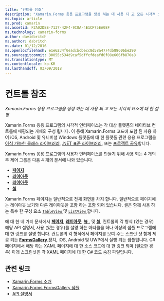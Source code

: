 ```yaml
---
title: "컨트롤 참조"
description: "Xamarin.Forms 응용 프로그램을 생성 하는 데 사용 되 고 모든 시각적 요소에 대 한 설명"
ms.topic: article
ms.prod: xamarin
ms.assetid: F2A02DEE-7137-42F4-9C0A-4E1CF75EA08F
ms.technology: xamarin-forms
author: davidbritch
ms.author: dabritch
ms.date: 01/12/2016
ms.openlocfilehash: e1e6234f0eadcbcbecc8d58a4774db88606be290
ms.sourcegitcommit: 30055c534d9caf5dffcfdeafd6f08e666fb870a8
ms.translationtype: MT
ms.contentlocale: ko-KR
ms.lasthandoff: 03/09/2018
---
```

# <a name="controls-reference"></a>컨트롤 참조

_Xamarin.Forms 응용 프로그램을 생성 하는 데 사용 되 고 모든 시각적 요소에 대 한 설명_

Xamarin.Forms 응용 프로그램의 시각적 인터페이스는 각 대상 플랫폼의 네이티브 컨트롤에 매핑되는 개체의 구성 됩니다. 이 통해 Xamarin.Forms 코드에 포함 된 사용 하 여 iOS, Android 및 유니버설 Windows 플랫폼에 대 한 플랫폼 관련 응용 프로그램을 [이식 가능한 클래스 라이브러리](~/cross-platform/app-fundamentals/pcl.md), [.NET 표준 라이브러리](~/cross-platform/app-fundamentals/net-standard.md), 또는 [ 프로젝트 공유](~/cross-platform/app-fundamentals/shared-projects.md)합니다.

Xamarin.Forms 응용 프로그램의 사용자 인터페이스를 만들기 위해 사용 되는 4 개의 주 제어 그룹은 다음 4 개의 문서에 나와 있습니다.

- [**페이지**](pages.md)
- [**레이아웃**](layouts.md)
- [**레이아웃**](views.md)
- [**셀**](cells.md)

Xamarin.Forms 페이지는 일반적으로 전체 화면을 차지 합니다. 일반적으로 페이지에는 레이아웃 보기와 다른 레이아웃을 포함 하는 포함 되어 있습니다. 셀은 함께 사용 하는 특수 한 구성 요소 [ `TableView` ](views.md#tableView) 및 [ `ListView` ](views.md#listView)합니다.

에 대 한 네 가지 문서에서 [ **페이지**](pages.md), [ **레이아웃**](layouts.md), [ **뷰** ](views.md), 및 [ **셀**](cells.md), 컨트롤의 각 형식 (있는 경우) 해당 API 설명서, 사용 (있는 경우)를 설명 하는 아티클을 하나 이상의 샘플 프로그램에 대 한 링크를 설명 합니다. 컨트롤의 각 형식에서 페이지를 보여 주는 스크린 샷 함께 제공 되는 [ **FormsGallery** ](https://developer.xamarin.com/samples/FormsGallery/) 장치, iOS, Android 및 UWP에서 실행 되는 샘플입니다. C# 페이지에서 해당 하는 XAML 페이지에 대 한 소스 코드에 대 한 링크 되며 (필요한 경우) 아래 스크린샷은 각 XAML 페이지에 대 한 C# 코드 숨김 파일입니다.

## <a name="related-links"></a>관련 링크

- [Xamarin.Forms 소개](~/xamarin-forms/get-started/introduction-to-xamarin-forms.md)
- [Xamarin.Forms FormsGallery 샘플](https://developer.xamarin.com/samples/FormsGallery/)
- [API 설명서](https://developer.xamarin.com/api/root/Xamarin.Forms/)
